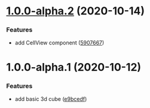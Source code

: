 # [1.0.0-alpha.2](https://github.com/seatentacle/anglerjs-3d-renderer/compare/v1.0.0-alpha.1...v1.0.0-alpha.2) (2020-10-14)


### Features

* add CellView component ([5907667](https://github.com/seatentacle/anglerjs-3d-renderer/commit/590766703b39e71a5f6b12a11c953a30f3684d29))

# 1.0.0-alpha.1 (2020-10-12)


### Features

* add basic 3d cube ([e9bcedf](https://github.com/seatentacle/anglerjs-3d-renderer/commit/e9bcedf8fb95ce3098dd88b1ba2109c12c0cce6e))
